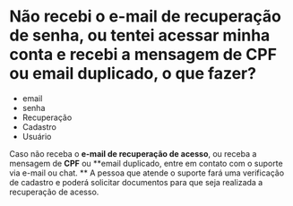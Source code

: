 # Não recebi o e-mail de recuperação de senha, ou tentei acessar minha conta e recebi a mensagem de CPF ou email duplicado, o que fazer?

- email
- senha
- Recuperação
- Cadastro
- Usuário

Caso não receba o **e-mail de recuperação de acesso**, ou receba a mensagem de **CPF** ou **email duplicado, entre em contato com o suporte via e-mail ou chat. **
A pessoa que atende o suporte fará uma verificação de cadastro e poderá solicitar documentos para que seja realizada a recuperação de acesso.